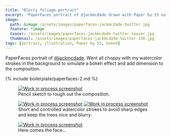```yaml
---
title: "Blurry foliage portrait"
excerpt: "PaperFaces portrait of @jackmcdade drawn with Paper by 53 on an iPad."
image: 
  path: &image /assets/images/paperfaces-jackmcdade-twitter.jpg 
  feature: *image
  teaser: /assets/images/paperfaces-jackmcdade-twitter-teaser.jpg
  thumbnail: /assets/images/paperfaces-jackmcdade-twitter-150.jpg
tags: [portrait, illustration, Paper by 53, bokeh]
---
```


PaperFaces portrait of [@jackmcdade](http://twitter.com/jackmcdade). Went all choppy with my watercolor strokes in the background to simulate a bokeh effect and add dimension to the composition.

{% include boilerplate/paperfaces-2.md %}

<figure>
	<a href="{{ site.url }}/assets/images/paperfaces-jackmcdade-process-1-lg.jpg"><img src="{{ site.url }}/assets/images/paperfaces-jackmcdade-process-1-600.jpg" alt="Work in process screenshot"></a>
	<figcaption>Pencil sketch to rough out the composition.</figcaption>
</figure>

<figure class="half">
	<a href="{{ site.url }}/assets/images/paperfaces-jackmcdade-process-2-lg.jpg"><img src="{{ site.url }}/assets/images/paperfaces-jackmcdade-process-2-600.jpg" alt="Work in process screenshot"></a>
	<a href="{{ site.url }}/assets/images/paperfaces-jackmcdade-process-3-lg.jpg"><img src="{{ site.url }}/assets/images/paperfaces-jackmcdade-process-3-600.jpg" alt="Work in process screenshot"></a>
	<figcaption>Short and controlled watercolor strokes to avoid sharp edges and keep the trees nice and blurry.</figcaption>
</figure>

<figure>
	<a href="{{ site.url }}/assets/images/paperfaces-jackmcdade-process-4-lg.jpg"><img src="{{ site.url }}/assets/images/paperfaces-jackmcdade-process-4-600.jpg" alt="Work in process screenshot"></a>
	<figcaption>Here comes the face…</figcaption>
</figure>

